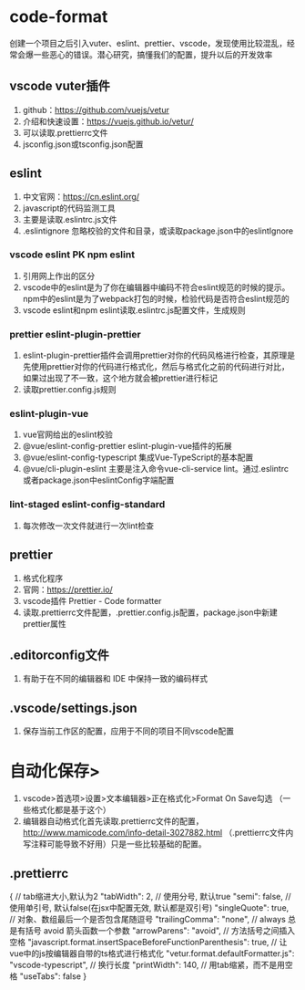 # code-format
创建一个项目之后引入vuter、eslint、prettier、vscode，发现使用比较混乱，经常会爆一些恶心的错误。潜心研究，搞懂我们的配置，提升以后的开发效率

## vscode vuter插件
1. github：https://github.com/vuejs/vetur
2. 介绍和快速设置：https://vuejs.github.io/vetur/
3. 可以读取.prettierrc文件
4. jsconfig.json或tsconfig.json配置

## eslint 
1. 中文官网：https://cn.eslint.org/
2. javascript的代码监测工具
3. 主要是读取.eslintrc.js文件
4. .eslintignore 忽略校验的文件和目录，或读取package.json中的eslintIgnore

### vscode eslint PK npm eslint
1. 引用网上作出的区分
2. vscode中的eslint是为了你在编辑器中编码不符合eslint规范的时候的提示。npm中的eslint是为了webpack打包的时候，检验代码是否符合eslint规范的
3. vscode eslint和npm eslint读取.eslintrc.js配置文件，生成规则

### prettier eslint-plugin-prettier
1. eslint-plugin-prettier插件会调用prettier对你的代码风格进行检查，其原理是先使用prettier对你的代码进行格式化，然后与格式化之前的代码进行对比，如果过出现了不一致，这个地方就会被prettier进行标记
2. 读取prettier.config.js规则

### eslint-plugin-vue
1. vue官网给出的eslint校验
2. @vue/eslint-config-prettier eslint-plugin-vue插件的拓展
3. @vue/eslint-config-typescript 集成Vue-TypeScript的基本配置
4. @vue/cli-plugin-eslint 主要是注入命令vue-cli-service lint。通过.eslintrc或者package.json中eslintConfig字端配置

### lint-staged eslint-config-standard
1. 每次修改一次文件就进行一次lint检查

## prettier
1. 格式化程序
2. 官网：https://prettier.io/
3. vscode插件 Prettier - Code formatter
4. 读取.prettierrc文件配置，.prettier.config.js配置，package.json中新建prettier属性

## .editorconfig文件
1. 有助于在不同的编辑器和 IDE 中保持一致的编码样式

## .vscode/settings.json
1. 保存当前工作区的配置，应用于不同的项目不同vscode配置


# 自动化保存>
1. vscode>首选项>设置>文本编辑器>正在格式化>Format On Save勾选 （一些格式化都是基于这个）
2. 编辑器自动格式化首先读取.prettierrc文件的配置，http://www.mamicode.com/info-detail-3027882.html  （.prettierrc文件内写注释可能导致不好用）只是一些比较基础的配置。

## .prettierrc
{
  // tab缩进大小,默认为2
  "tabWidth": 2,
  // 使用分号, 默认true
  "semi": false,
  // 使用单引号, 默认false(在jsx中配置无效, 默认都是双引号)
  "singleQuote": true,
  // 对象、数组最后一个是否包含尾随逗号
  "trailingComma": "none",
  // always 总是有括号 avoid 箭头函数一个参数
  "arrowParens": "avoid",
  // 方法括号之间插入空格
  "javascript.format.insertSpaceBeforeFunctionParenthesis": true,
  // 让vue中的js按编辑器自带的ts格式进行格式化
  "vetur.format.defaultFormatter.js": "vscode-typescript",
  // 换行长度
  "printWidth": 140,
  // 用tab缩紧，而不是用空格
  "useTabs": false
}
